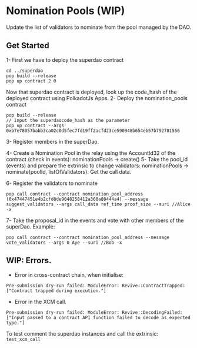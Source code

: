 # Nomination Pools (WIP)
Update the list of validators to nominate from the pool managed by the DAO.

## Get Started
1- First we have to deploy the superdao contract
```
cd ../superdao
pop build --release
pop up contract 2 0
```
Now that superdao contract is deployed, look up the code_hash of the deployed contract using PolkadotJs Apps.
2- Deploy the nomination_pools contract
```
pop build --release
// input the superdaocode_hash as the parameter
pop up contract --args 0xb7e78057babb3ca02c0d5fec7fd19ff2acfd23ce590948b654eb57b792781556
```
3- Register members in the superDao.

4- Create a Nomination Pool in the relay using the AccountId32 of the contract (check in events): nominationPools -> create()
5- Take the pool_id (events) and prepare the extrinsic to change validators: nominationPools -> nominate(poolId, listOfValidators). Get the call data.

6- Register the validators to nominate
```
pop call contract --contract nomination_pool_address (0x47447451e4b2cfd8de9048258412a360a88444a4) --message suggest_validators --args call_data ref_time proof_size --suri //Alice -x
```
7- Take the proposal_id in the events and vote with other members of the superDao. Example:
```
pop call contract --contract nomination_pool_address --message vote_validators --args 0 Aye --suri //Bob -x
```

## WIP: Errors.
- Error in cross-contract chain, when initialise:
```
Pre-submission dry-run failed: ModuleError: Revive::ContractTrapped: ["Contract trapped during execution."]
```
- Error in the XCM call.
```
Pre-submission dry-run failed: ModuleError: Revive::DecodingFailed: ["Input passed to a contract API function failed to decode as expected type."]
```
To test comment the superdao instances and call the extrinsic: `test_xcm_call`